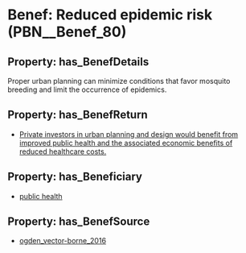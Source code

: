 # Benef: __Reduced epidemic risk__ (PBN__Benef_80)

## Property: has_BenefDetails

Proper urban planning can minimize conditions that favor mosquito breeding and limit the occurrence of epidemics.

## Property: has_BenefReturn

* [Private investors in urban planning and design would benefit from improved public health and the associated economic benefits of reduced healthcare costs.](../BenefReturn/PBN__BenefReturn_80)

## Property: has_Beneficiary

* [public health](../Stakeholder/PBN__Stakeholder_58)

## Property: has_BenefSource

* [ogden_vector-borne_2016](../Article/PBN__Article_17)

